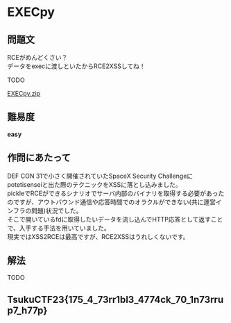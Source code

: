 # EXECpy

## 問題文
RCEがめんどくさい？  
データをexecに渡しといたからRCE2XSSしてね！  

<URL>TODO  

[EXECpy.zip](files/EXECpy.zip)  

## 難易度
**easy**  

## 作問にあたって
DEF CON 31で小さく開催されていたSpaceX Security Challengeにpotetisenseiと出た際のテクニックをXSSに落とし込みました。  
pickleでRCEができるシナリオでサーバ内部のバイナリを取得する必要があったのですが、アウトバウンド通信や応答時間でのオラクルができない(共に運営インフラの問題)状況でした。  
そこで開いているfdに取得したいデータを流し込んでHTTP応答として返すことで、入手する手法を用いていました。  
現実ではXSS2RCEは最高ですが、RCE2XSSはうれしくないです。  

## 解法
TODO  

## TsukuCTF23{175_4_73rr1bl3_4774ck_70_1n73rrup7_h77p}
